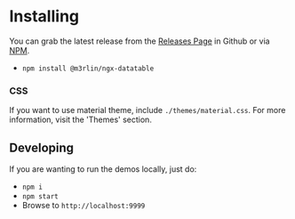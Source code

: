 # Installing

You can grab the latest release from the [Releases Page](https://github.com/siemens/ngx-datatable/releases)
in Github or via [NPM](https://www.npmjs.com/package/@m3rlin/ngx-datatable).

- `npm install @m3rlin/ngx-datatable`

### CSS

If you want to use material theme, include `./themes/material.css`. For more information, visit the 'Themes' section.

## Developing

If you are wanting to run the demos locally, just do:

- `npm i`
- `npm start`
- Browse to `http://localhost:9999`
